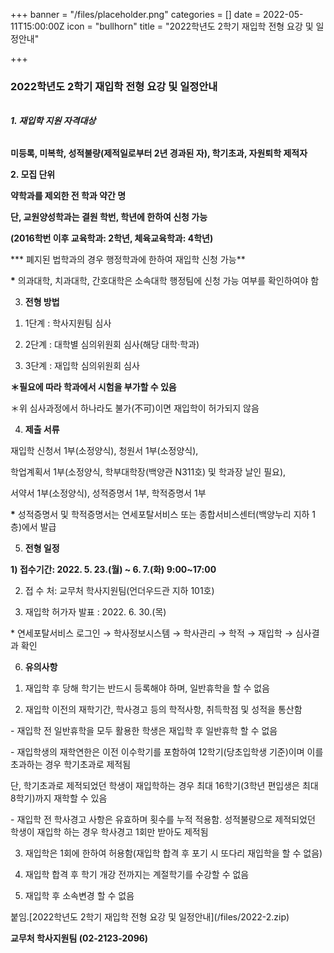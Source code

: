 +++
banner = "/files/placeholder.png"
categories = []
date = 2022-05-11T15:00:00Z
icon = "bullhorn"
title = "2022학년도 2학기 재입학 전형 요강 및 일정안내"

+++
### 2022학년도 2학기 재입학 전형 요강 및 일정안내

###### 

###### **1. 재입학 지원 자격대상**

**미등록, 미복학, 성적불량(제적일로부터 2년 경과된 자), 학기초과, 자원퇴학 제적자**

**2. 모집 단위**

**약학과를 제외한 전 학과 약간 명**

**단, 교원양성학과는 결원 학번, 학년에 한하여 신청 가능**

**(2016학번 이후 교육학과: 2학년, 체육교육학과: 4학년)**

*** 폐지된 법학과의 경우 행정학과에 한하여 재입학 신청 가능**

__*__ 의과대학, 치과대학, 간호대학은 소속대학 행정팀에 신청 가능 여부를 확인하여야 함

3. **전형 방법**

1) 1단계 : 학사지원팀 심사

2) 2단계 : 대학별 심의위원회 심사(해당 대학·학과)

3) 3단계 : 재입학 심의위원회 심사

**＊필요에 따라 학과에서 시험을 부가할 수 있음**

＊위 심사과정에서 하나라도 불가(不可)이면 재입학이 허가되지 않음

4. **제출 서류**

재입학 신청서 1부(소정양식), 청원서 1부(소정양식),

학업계획서 1부(소정양식, 학부대학장(백양관 N311호) 및 학과장 날인 필요),

서약서 1부(소정양식), 성적증명서 1부, 학적증명서 1부

__*__ 성적증명서 및 학적증명서는 연세포탈서비스 또는 종합서비스센터(백양누리 지하 1층)에서 발급

5. **전형 일정**

**1) 접수기간: 2022. 5. 23.(월) \~ 6. 7.(화) 9:00\~17:00**

2) 접 수 처: 교무처 학사지원팀(언더우드관 지하 101호)

3) 재입학 허가자 발표 : 2022. 6. 30.(목)

\* 연세포탈서비스 로그인 → 학사정보시스템 → 학사관리 → 학적 → 재입학 → 심사결과 확인

6. **유의사항**

1) 재입학 후 당해 학기는 반드시 등록해야 하며, 일반휴학을 할 수 없음

2) 재입학 이전의 재학기간, 학사경고 등의 학적사항, 취득학점 및 성적을 통산함

\- 재입학 전 일반휴학을 모두 활용한 학생은 재입학 후 일반휴학 할 수 없음

\- 재입학생의 재학연한은 이전 이수학기를 포함하여 12학기(당초입학생 기준)이며 이를 초과하는 경우 학기초과로 제적됨

단, 학기초과로 제적되었던 학생이 재입학하는 경우 최대 16학기(3학년 편입생은 최대 8학기)까지 재학할 수 있음

\- 재입학 전 학사경고 사항은 유효하며 횟수를 누적 적용함. 성적불량으로 제적되었던 학생이 재입학 하는 경우 학사경고 1회만 받아도 제적됨

3) 재입학은 1회에 한하여 허용함(재입학 합격 후 포기 시 또다리 재입학을 할 수 없음)

4) 재입학 합격 후 학기 개강 전까지는 계절학기를 수강할 수 없음

5) 재입학 후 소속변경 할 수 없음

붙임.\[2022학년도 2학기 재입학 전형 요강 및 일정안내\](/files/2022-2.zip)

**교무처 학사지원팀 (02-2123-2096)**